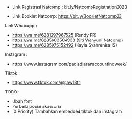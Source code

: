 - Link Registrasi Natcomp : bit.ly/NatcompRegistration2023

- Link Booklet Natcomp:
https://bit.ly/BookletNatcomp23

Link Whatsapp : 
-  https://wa.me/6281297967525 (Rendy PR)
- https://wa.me/6285603504938 (Siti Wahyuni Natcomp)
- https://wa.me/6285975152492 (Kayla Syahrenisa IS) 

Instagram : 
-  https://www.instagram.com/padjadjaranaccountingweek/ 

Tiktok :  
-  https://www.tiktok.com/@paw18th

TODO :
- Ubah font
- Perbaiki posisi aksesoris
- (0 Priority) Tambahkan embedded tiktok dan instagram
